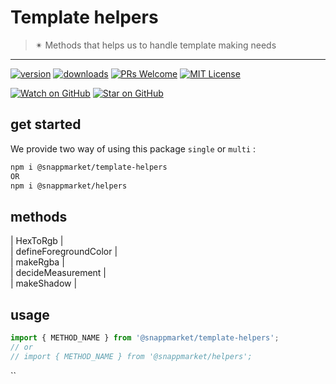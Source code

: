 # Template helpers
> ✴ Methods that helps us to handle template making needs
----

[![version](https://img.shields.io/npm/v/@snappmarket/template-helpers.svg?style=flat-square)](https://www.npmjs.com/package/@snappmarket/template-helpers)
[![downloads](https://img.shields.io/npm/dm/@snappmarket/template-helpers.svg?style=flat-square)](http://www.npmtrends.com/@snappmarket/template-helpers)
[![PRs Welcome](https://img.shields.io/badge/PRs-welcome-brightgreen.svg?style=flat-square)](http://makeapullrequest.com)
[![MIT License](https://img.shields.io/npm/l/@snappmarket/template-helpers.svg?style=flat-square)](https://github.com/snappmarket/react-hooks/tree/master/packages/useDidUpdateEffect/blob/master/LICENSE.md)

[![Watch on GitHub](https://img.shields.io/github/watchers/snappmarket/react-hooks.svg?style=social)](https://github.com/snappmarket/react-hooks/watchers)
[![Star on GitHub](https://img.shields.io/github/stars/snappmarket/react-hooks.svg?style=social)](https://github.com/snappmarket/react-hooks/stargazers)

## get started 
We provide two way of using this package `single` or `multi` :
```bash
npm i @snappmarket/template-helpers
OR
npm i @snappmarket/helpers
```

## methods
| HexToRgb                                                 |  
| defineForegroundColor                                                 |  
| makeRgba                                                 |  
| decideMeasurement                                                 |  
| makeShadow                                                 |  

## usage 
```javascript
import { METHOD_NAME } from '@snappmarket/template-helpers';
// or 
// import { METHOD_NAME } from '@snappmarket/helpers';
```
``

